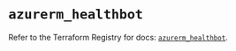 # `azurerm_healthbot`

Refer to the Terraform Registry for docs: [`azurerm_healthbot`](https://registry.terraform.io/providers/hashicorp/azurerm/4.46.0/docs/resources/healthbot).
